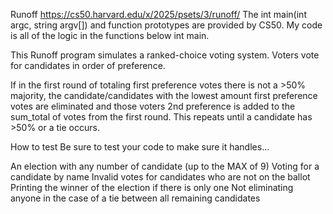 Runoff
https://cs50.harvard.edu/x/2025/psets/3/runoff/
The int main(int argc, string argv[]) and function prototypes are provided by CS50.
My code is all of the logic in the functions below int main.


This Runoff program simulates a ranked-choice voting system.
Voters vote for candidates in order of preference.

If in the first round of totaling first preference votes there is not a >50% majority, the candidate/candidates with the lowest amount first preference votes are eliminated and those voters 2nd preference is added to the sum_total of votes from the first round. This repeats until a candidate has >50% or a tie occurs.











How to test
Be sure to test your code to make sure it handles…

An election with any number of candidate (up to the MAX of 9)
Voting for a candidate by name
Invalid votes for candidates who are not on the ballot
Printing the winner of the election if there is only one
Not eliminating anyone in the case of a tie between all remaining candidates
